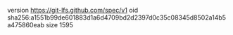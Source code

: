 version https://git-lfs.github.com/spec/v1
oid sha256:a1551b99de601883d1a6d4709bd2d2397d0c35c08345d8502a14b5a475860eab
size 1595
